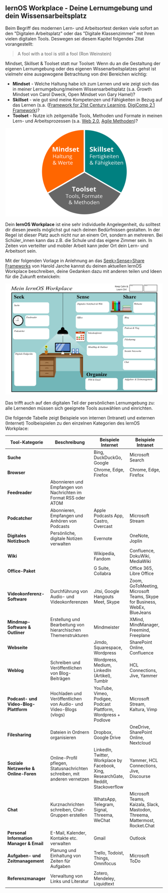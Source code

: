 ## lernOS Workplace - Deine Lernumgebung und dein Wissensarbeitsplatz

Beim Begriff des modernen Lern- und Arbeitsortest denken viele sofort an den "Digitalen Arbeitsplatz" oder das "Digitale Klassenzimmer" mit ihren vielen digitalen Tools. Deswegen sei diesem Kapitel folgendes Zitat vorangestellt:

> A fool with a tool is still a fool (Ron Weinstein)

Mindset, Skillset & Toolset statt nur Toolset: Wenn du an die Gestaltung der eigenen Lernumgebung oder des eigenen Wissenarbeitsplatzes gehst ist vielmehr eine ausgewogene Betrachtung von drei Bereichen wichtig:

* **Mindset** - Welche Haltung habe ich zum Lernen und wie zeigt sich das in meiner Lernumgebung/meinem Wissensarbeitsplatz (s.a. Growth Mindset von Carol Dweck, Open Mindset von Gary Hamel)?
* **Skillset** - wie gut sind meine Kompetenzen und Fähigkeiten in Bezug auf das Lernen (s.a. ([Framework for 21st Century Learning](http://www.p21.org/our-work/p21-framework), [DigiComp 2.1 Framework](https://ec.europa.eu/jrc/en/publication/eur-scientific-and-technical-research-reports/digcomp-21-digital-competence-framework-citizens-eight-proficiency-levels-and-examples-use))?
* **Toolset** - Nutze ich zeitgemäße Tools, Methoden und Formate in meinen Lern- und Arbeitsprozessen (s.a. [Web 2.0](https://www.oreilly.com/pub/a/web2/archive/what-is-web-20.html), [Agile Methoden](https://de.wikipedia.org/wiki/Agilit%C3%A4t_(Management)))?

![lernOS Wheel](./images/lernOS-Wheel.png)

Dein **lernOS Workplace** ist eine sehr individuelle Angelegenheit, du solltest dir diesen jeweils möglichst gut nach deinen Bedürfnissen gestalten. In der Regel ist dieser Platz auch nicht nur an einem Ort, sondern an mehreren. Bei Schüler_innen kann das z.B. die Schule und das eigene Zimmer sein. In Zeiten von verteilter und mobiler Arbeit kann jeder Ort dein Lern- und Arbeitsort sein.

Mit der folgenden Vorlage in Anlehnung an das [Seek>Sense>Share Frameworks](https://jarche.com/2014/02/the-seek-sense-share-framework/) von Harold Jarche kannst du deinen aktuellen lernOS Workplace beschreiben, deine Gedanken dazu mit anderen teilen und Ideen für die Zukunft entwickeln:

![lernOS Workplace](./images/lernOS-Workplace.png)

Das trifft auch auf den digitalen Teil der persönlichen Lernumgebung zu: alle Lernenden müssen sich geeignete Tools auswählen und einrichten.

Die folgende Tabelle zeigt Beispiele von internen (Intranet) und externen (Internet) Toolbeispielen zu den einzelnen Kategorien des lernOS Workplace:

| Tool-Kategorie                           | Beschreibung                                                 | Beispiele Internet                                           | Beispiele Intranet                                           |
| ---------------------------------------- | ------------------------------------------------------------ | ------------------------------------------------------------ | ------------------------------------------------------------ |
| **Suche**                                |                                                              | Bing, DuckDuckGo, Google                                     | Microsoft Search                                             |
| **Browser**                              |                                                              | Chrome, Edge, Firefox                                        | Chrome, Edge, Firefox                                        |
| **Feedreader**                           | Abonnieren und Empfangen von Nachrichten im Format RSS oder ATOM |                                                              |                                                              |
| **Podcatcher**                           | Abonnieren, Empfangen und Anhören von Podcasts               | Apple Podcasts App, Castro, Overcast                         | Microsoft Stream                                             |
| **Digitales Notizbuch**                  | Persönliche, digitale Notizen verwalten                      | Evernote                                                     | OneNote, Joplin                                              |
| **Wiki**                                 |                                                              | Wikipedia, Fandom                                            | Confluence, DokuWiki, MediaWiki                              |
| **Office-Paket**                         |                                                              | G Suite, Collabra                                            | Office 365, Libre Office                                     |
| **Videokonferenz-Software**              | Durchführung von Audio- und Videokonferenzen                 | Jitsi, Google Hangouts Meet, Skype                           | Zoom, GoToMeeting, Microsoft Teams, Skype for Business, WebEx, BlueJeans |
| **Mindmap-Software & Outliner**          | Erstellung und Bearbeitung von hierarchischen Themenstrukturen | Mindmeister                                                  | XMind, MindManager, Freemind, Freeplane                      |
| **Webseite**                             |                                                              | Jimdo, Squarespace, Wordpress                                | SharePoint Online, Confluence                                |
| **Weblog**                               | Schreiben und Veröffentlichen von Blog-Beiträgen             | Wordpress, Medium, LinkedIn (Artikel), Tumblr                | HCL Connections, Jive, Yammer                                |
| **Podcast- und Video-Blog-Plattform**    | Hochladen und Veröffentlichen von Audio- und Video-Blogs (vlogs) | YouTube, Vimeo, Podigee, Podcast Plattform, Wordpress + Podlove | Microsoft Stream, Kaltura, Vimp                              |
| **Filesharing**                          | Dateien in Ordnern organisieren                              | Dropbox, Google Drive                                        | OneDrive, SharePoint Online, Nextcloud                       |
| **Soziale Netzwerke & Online-Foren**     | Online-Profil pflegen, Statusnachrichten schreiben, mit anderen vernetzen | LinkedIn, Twitter, Workplace by Facebook, Xing, ResearchGate, Reddit, Stackoverflow | Yammer, HCL Connections, Jive, Discourse                     |
| **Chat**                                 | Kurznachrichten schreiben, Chat-Gruppen erstellen            | WhatsApp, Telegram, Signal, Threema, WeChat                  | Microsoft Teams, Kaizala, Slack, Mastodon, Threema, Mattermost, Rocket.Chat |
| **Personal Information Manager & Email** | E-Mail, Kalender, Kontakte etc. verwalten                    | Gmail                                                        | Outlook                                                      |
| **Aufgaben- und Zeitmanagement**         | Planung und Einhaltung von Zeiten für Aufgaben               | Trello, Todoist, Things, Omnifocus                           | Microsoft ToDo                                               |
| **Referenzmanager**                      | Verwaltung von Links und Literatur                           | Zotero, Mendeley, Liquidtext                                 |                                                              |

